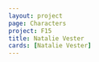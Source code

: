 ```yaml
---
layout: project
page: Characters
project: F15
title: Natalie Vester
cards: [Natalie Vester]
---
```


